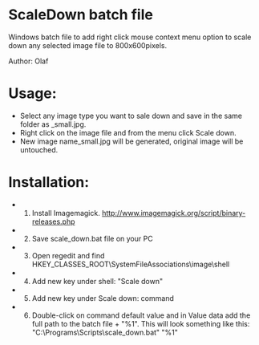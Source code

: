 # ScaleDown batch file
Windows batch file to add right click mouse context menu option to scale down any selected image file to 800x600pixels.

Author: Olaf

Usage:
=====
* Select any image type you want to sale down and save in the same folder as _small.jpg. 
* Right click on the image file and from the menu click Scale down. 
* New image name_small.jpg will be generated, original image will be untouched. 

Installation:
============
* 1. Install Imagemagick. http://www.imagemagick.org/script/binary-releases.php
* 2. Save scale_down.bat file on your PC
* 3. Open regedit and find HKEY_CLASSES_ROOT\SystemFileAssociations\image\shell
* 4. Add new key under shell: "Scale down"
* 5. Add new key under Scale down: command
* 6. Double-click on command default value and in Value data add the full path to the batch file + "%1". 
   This will look something like this: "C:\Programs\Scripts\scale_down.bat" "%1"
